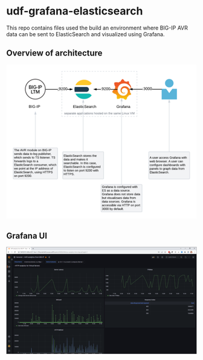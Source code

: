 # udf-grafana-elasticsearch

This repo contains files used the build an environment where BIG-IP AVR data can be sent to ElasticSearch and visualized using Grafana.

## Overview of architecture

![Image of architecture](images/avr-es-grafana.png)

## Grafana UI

![Image of Grafana](images/grafana.png)
